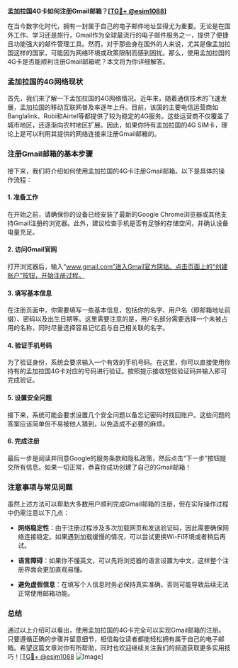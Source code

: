 **孟加拉国4G卡如何注册Gmail邮箱？[[TG💪+ @esim1088](https://t.me/s/esim1088)]**

在当今数字化时代，拥有一封属于自己的电子邮件地址显得尤为重要。无论是在国外工作、学习还是旅行，Gmail作为全球最流行的电子邮件服务之一，提供了便捷且功能强大的邮件管理工具。然而，对于那些身在国外的人来说，尤其是像孟加拉国这样的国家，可能因为网络环境或政策限制而感到困扰。那么，使用孟加拉国的4G卡是否能顺利注册Gmail邮箱呢？本文将为你详细解答。

### 孟加拉国的4G网络现状

首先，我们来了解一下孟加拉国的4G网络情况。近年来，随着通信技术的飞速发展，孟加拉国的移动互联网普及率逐年上升。目前，该国的主要电信运营商如Banglalink、Robi和Airtel等都提供了较为稳定的4G服务。这些运营商不仅覆盖了城市地区，还逐渐向农村地区扩展。因此，如果你持有孟加拉国的4G SIM卡，理论上是可以利用其提供的网络连接来注册Gmail邮箱的。

### 注册Gmail邮箱的基本步骤

接下来，我们将介绍如何使用孟加拉国的4G卡注册Gmail邮箱。以下是具体的操作流程：

#### 1. 准备工作

在开始之前，请确保你的设备已经安装了最新的Google Chrome浏览器或其他支持Gmail注册的浏览器。此外，建议检查手机是否有足够的存储空间，并确认设备电量充足。

#### 2. 访问Gmail官网

打开浏览器后，输入“www.gmail.com”进入Gmail官方网站。点击页面上的“创建账户”按钮，开始注册过程。

#### 3. 填写基本信息

在注册页面中，你需要填写一些基本信息，包括你的名字、用户名（即邮箱地址前缀）、密码以及出生日期等。这里需要注意的是，用户名部分需要选择一个未被占用的名称，同时尽量选择容易记忆且与自己相关联的名字。

#### 4. 验证手机号码

为了验证身份，系统会要求输入一个有效的手机号码。在这里，你可以直接使用你持有的孟加拉国4G卡对应的号码进行验证。按照提示接收短信验证码并输入即可完成验证。

#### 5. 设置安全问题

接下来，系统可能会要求设置几个安全问题以备忘记密码时找回账户。这些问题的答案应该简单但不易被他人猜到，以免造成不必要的麻烦。

#### 6. 完成注册

最后一步是阅读并同意Google的服务条款和隐私政策，然后点击“下一步”按钮提交所有信息。如果一切正常，恭喜你成功创建了自己的Gmail邮箱！

### 注意事项与常见问题

虽然上述方法可以帮助大多数用户顺利完成Gmail邮箱的注册，但在实际操作过程中仍需注意以下几点：

- **网络稳定性**：由于注册过程涉及多次加载网页和发送验证码，因此需要确保网络连接稳定。如果遇到加载缓慢的情况，可以尝试更换Wi-Fi环境或者稍后再试。
  
- **语言障碍**：如果你不懂英文，可以先将浏览器的语言设置为中文，这样整个注册界面会更加直观易懂。

- **避免虚假信息**：在填写个人信息时务必保持真实准确，否则可能导致后续无法正常使用邮箱功能。

### 总结

通过以上介绍可以看出，使用孟加拉国的4G卡完全可以实现Gmail邮箱的注册。只要遵循正确的步骤并留意细节，相信每位读者都能轻松拥有属于自己的电子邮箱。希望这篇文章对你有所帮助，同时也欢迎继续关注我们的频道获取更多实用技巧！[[TG💪+ @esim1088](https://t.me/s/esim1088) ![Image](https://i.postimg.cc/4NQfJmqS/Snipaste-2025-05-13-00-14-12.png)]